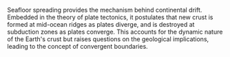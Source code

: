 
Seafloor spreading provides the mechanism behind continental drift. Embedded in the theory of plate tectonics, it postulates that new crust is formed at mid-ocean ridges as plates diverge, and is destroyed at subduction zones as plates converge. This accounts for the dynamic nature of the Earth's crust but raises questions on the geological implications, leading to the concept of convergent boundaries.

